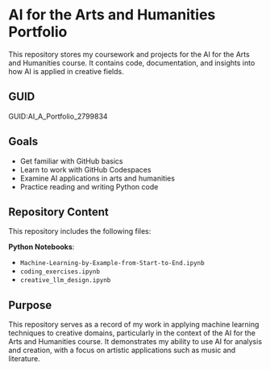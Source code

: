 # AI for the Arts and Humanities Portfolio

This repository stores my coursework and projects for the AI for the Arts and Humanities course. It contains code, documentation, and insights into how AI is applied in creative fields.

## GUID
GUID:AI_A_Portfolio_2799834

## Goals

- Get familiar with GitHub basics
- Learn to work with GitHub Codespaces
- Examine AI applications in arts and humanities
- Practice reading and writing Python code

## Repository Content

This repository includes the following files:

**Python Notebooks**:
   - `Machine-Learning-by-Example-from-Start-to-End.ipynb`
   - `coding_exercises.ipynb`
   - `creative_llm_design.ipynb`

## Purpose

This repository serves as a record of my work in applying machine learning techniques to creative domains, particularly in the context of the AI for the Arts and Humanities course. It demonstrates my ability to use AI for analysis and creation, with a focus on artistic applications such as music and literature.

